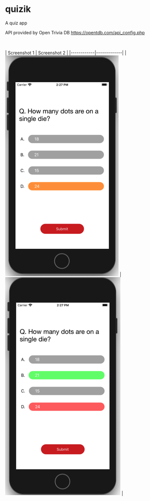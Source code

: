# quizik
A quiz app

API provided by Open Trivia DB  https://opentdb.com/api_config.php

 \
 \
| Screenshot 1     | Screenshot 2      |
|------------|-------------|
| ![Quizik App](https://github.com/motifx007/quizik/blob/master/App%20Screenshots/Screen%20Shot%202020-10-25%20at%202.27.08%20PM.png)  |  ![Quizik App](https://github.com/motifx007/quizik/blob/master/App%20Screenshots/Screen%20Shot%202020-10-25%20at%202.27.50%20PM.png) |



